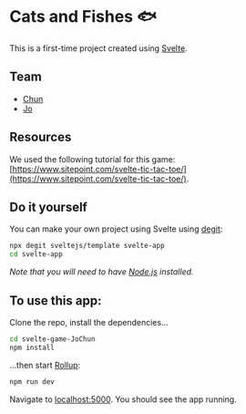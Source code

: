 # Cats and Fishes 🐟

This is a first-time project created using [Svelte](https://svelte.dev).

## Team

- [Chun](https://github.com/chunzg)
- [Jo](https://github.com/jamdelion)

## Resources

We used the following tutorial for this game: [https://www.sitepoint.com/svelte-tic-tac-toe/](https://www.sitepoint.com/svelte-tic-tac-toe/).

## Do it yourself

You can make your own project using Svelte using [degit](https://github.com/Rich-Harris/degit):

```bash
npx degit sveltejs/template svelte-app
cd svelte-app
```

*Note that you will need to have [Node.js](https://nodejs.org) installed.*


## To use this app:

Clone the repo, install the dependencies...

```bash
cd svelte-game-JoChun
npm install
```

...then start [Rollup](https://rollupjs.org):

```bash
npm run dev
```

Navigate to [localhost:5000](http://localhost:5000). You should see the app running. 
